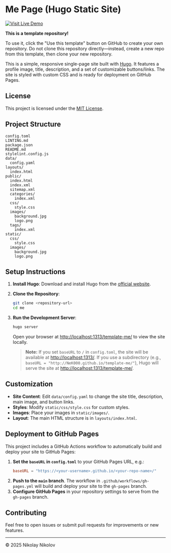 # Me Page (Hugo Static Site)

[![Visit Live Demo](https://img.shields.io/badge/Visit%20Live%20Demo-brightgreen?style=for-the-badge)](http://NeK000.github.io/template-me/)

**This is a template repository!**

To use it, click the "Use this template" button on GitHub to create your own repository. Do not clone this repository directly—instead, create a new repo from this template, then clone your new repository.

This is a simple, responsive single-page site built with [Hugo](https://gohugo.io/). It features a profile image, title, description, and a set of customizable buttons/links. The site is styled with custom CSS and is ready for deployment on GitHub Pages.

## License

This project is licensed under the [MIT License](LICENSE).

## Project Structure

```
config.toml
LINTING.md
package.json
README.md
stylelint.config.js
data/
  config.yaml
layouts/
  index.html
public/
  index.html
  index.xml
  sitemap.xml
  categories/
    index.xml
  css/
    style.css
  images/
    background.jpg
    logo.png
  tags/
    index.xml
static/
  css/
    style.css
  images/
    background.jpg
    logo.png
```

## Setup Instructions

1. **Install Hugo**: Download and install Hugo from the [official website](https://gohugo.io/getting-started/installation/).

2. **Clone the Repository**:
   ```sh
   git clone <repository-url>
   cd me
   ```

3. **Run the Development Server**:
   ```sh
   hugo server
   ```
   Open your browser at [http://localhost:1313/template-me/](http://localhost:1313/template-me/) to view the site locally.
   
   > **Note:** If you set `baseURL` to `/` in `config.toml`, the site will be available at [http://localhost:1313/](http://localhost:1313/). If you use a subdirectory (e.g., `baseURL = "http://NeK000.github.io/template-me/"`), Hugo will serve the site at [http://localhost:1313/template-me/](http://localhost:1313/template-me/).

## Customization

- **Site Content**: Edit `data/config.yaml` to change the site title, description, main image, and button links.
- **Styles**: Modify `static/css/style.css` for custom styles.
- **Images**: Place your images in `static/images/`.
- **Layout**: The main HTML structure is in `layouts/index.html`.

## Deployment to GitHub Pages

This project includes a GitHub Actions workflow to automatically build and deploy your site to GitHub Pages:

1. **Set the `baseURL` in `config.toml`** to your GitHub Pages URL, e.g.:
   ```toml
   baseURL = "https://<your-username>.github.io/<your-repo-name>/"
   ```
2. **Push to the `main` branch**. The workflow in `.github/workflows/gh-pages.yml` will build and deploy your site to the `gh-pages` branch.
3. **Configure GitHub Pages** in your repository settings to serve from the `gh-pages` branch.

## Contributing

Feel free to open issues or submit pull requests for improvements or new features.

---

© 2025 Nikolay Nikolov